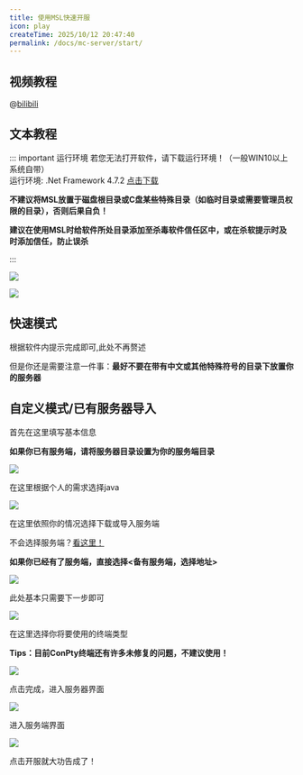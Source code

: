 ```yaml
---
title: 使用MSL快速开服
icon: play
createTime: 2025/10/12 20:47:40
permalink: /docs/mc-server/start/
---
```

## 视频教程

@[bilibili](BV1au4y1d7Td)

## 文本教程
::: important 运行环境
若您无法打开软件，请下载运行环境！（一般WIN10以上系统自带）  
运行环境: .Net Framework 4.7.2 [点击下载](https://dotnet.microsoft.com/en-us/download/dotnet-framework/thank-you/net472-developer-pack-offline-installer)

**不建议将MSL放置于磁盘根目录或C盘某些特殊目录（如临时目录或需要管理员权限的目录），否则后果自负！**

**建议在使用MSL时给软件所处目录添加至杀毒软件信任区中，或在杀软提示时及时添加信任，防止误杀**

:::

![](./assets/first_page.png)

![](./assets/manually.png)

## 快速模式

根据软件内提示完成即可,此处不再赘述

但是你还是需要注意一件事：**最好不要在带有中文或其他特殊符号的目录下放置你的服务器**

## 自定义模式/已有服务器导入

首先在这里填写基本信息

**如果你已有服务端，请将服务器目录设置为你的服务端目录**

![](./assets/customize_1.png)

在这里根据个人的需求选择java

![](./assets/choose_java.png)

在这里依照你的情况选择下载或导入服务端

不会选择服务端？[看这里！](./choose-server-tips.md)

**如果你已经有了服务端，直接选择<备有服务端，选择地址>**

![](./assets/get_jar.png)

此处基本只需要下一步即可

![](./assets/canshu.png)

在这里选择你将要使用的终端类型

**Tips：目前ConPty终端还有许多未修复的问题，不建议使用！**

![](./assets/shell.png)

点击完成，进入服务器界面

![](./assets/server.png)

进入服务端界面

![](./assets/server_page.png)

点击开服就大功告成了！
